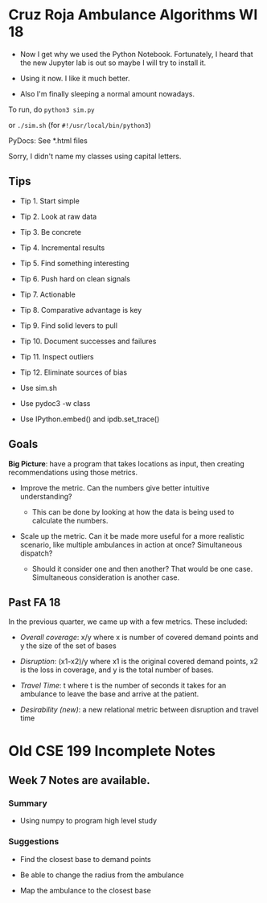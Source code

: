 # Cruz Roja Ambulance Algorithms WI 18

- Now I get why we used the Python Notebook. Fortunately, I heard that the 
new Jupyter lab is out so maybe I will try to install it. 

- Using it now. I like it much better. 

- Also I'm finally sleeping a normal amount nowadays.

To run, do `python3 sim.py` 

or `./sim.sh` (for `#!/usr/local/bin/python3`)

PyDocs: See \*.html files

Sorry, I didn't name my classes using capital letters. 

## Tips

- Tip 1.  Start simple
- Tip 2.  Look at raw data
- Tip 3.  Be concrete
- Tip 4.  Incremental results
- Tip 5.  Find something interesting
- Tip 6.  Push hard on clean signals
- Tip 7.  Actionable
- Tip 8.  Comparative advantage is key
- Tip 9.  Find solid levers to pull
- Tip 10. Document successes and failures
- Tip 11. Inspect outliers
- Tip 12. Eliminate sources of bias

- Use sim.sh

- Use pydoc3 -w class

- Use IPython.embed() and ipdb.set\_trace()


## Goals

**Big Picture**: have a program that takes locations as input, then creating
recommendations using those metrics.

- Improve the metric. Can the numbers give better intuitive understanding?

	- This can be done by looking at how the data is being used to calculate the 
	numbers. 

- Scale up the metric. Can it be made more useful for a more realistic scenario,
like multiple ambulances in action at once? Simultaneous dispatch?

	- Should it consider one and then another? That would be one case. Simultaneous 
	consideration is another case. 

## Past FA 18

In the previous quarter, we came up with a few metrics. These included:

- _Overall coverage_: x/y where x is number of covered demand points 
and y the size of the set of bases

- _Disruption_: (x1-x2)/y where x1 is the original covered demand
points, x2 is the loss in coverage, and y is the total number of bases. 

- _Travel Time_: t where t is the number of seconds it takes for 
an ambulance to leave the base and arrive at the patient.

- _Desirability (new)_: a new relational metric between disruption and 
travel time





# Old CSE 199 Incomplete Notes
## Week 7 Notes are available.
### Summary 
- Using numpy to program high level study 

### Suggestions
- Find the closest base to demand points

- Be able to change the radius from the ambulance

- Map the ambulance to the closest base
